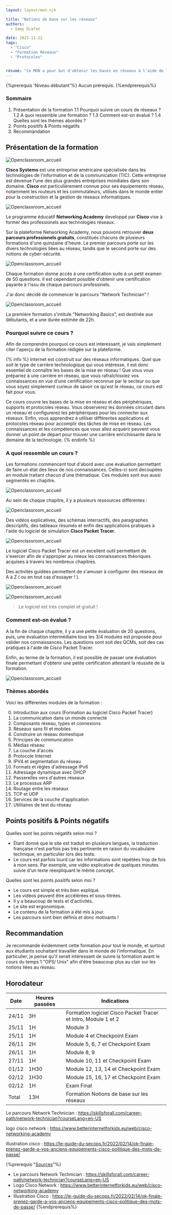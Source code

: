 ```yaml
---
layout: layout/mon.njk

title: "Notions de base sur les réseaux"
authors:
  - Samy Diafat

date: 2023-11-22
tags: 
  - "Cisco"
  - "Formation Réseaux"
  - "Protocoles"


résumé: "Ce MON a pour but d'obtenir les bases en réseaux à l'aide de l'une des formations développées par l'entreprise Cisco sur la plateforme Networking Academy. "
---
```

{%prerequis 'Niveau débutant'%} 
Aucun prérequis.
{%endprerequis%}

### Sommaire 
1. Présentation de la formation
1.1 Pourquoi suivre un cours de réseaux  ? 
1.2 A quoi ressemble une formation  ? 
1.3 Comment est-on évalué ?
1.4 Quelles sont les thèmes abordés ?
2. Points positifs & Points négatifs
3. Recommandation
  
## Présentation de la formation



![Openclassroom_accueil](./cisco.jpg)


**Cisco Systems** est une entreprise américaine spécialisée dans les technologies de l'information et de la communication (TIC).
Cette entreprise est devenue l'une des plus grandes entreprises mondiales dans son domaine.
**Cisco** est particulièrement connue pour ses équipements réseau, notamment les routeurs et les commutateurs, utilisés dans le monde entier pour la construction et la gestion de réseaux informatiques.


![Openclassroom_accueil](./cisconetwork.jpg)

Le programme éducatif **Networking Academy** developpé par **Cisco** vise à former des professionels aux technologies réseaux.

Sur la plateforme Networking Academy, nous pouvons retrouver **deux parcours professionels gratuits**, constitués chacuns de plusieurs formations d'une quinzaine d'heure. Le premier parcours porte sur les divers technologies liées au réseau, tandis que le second porte sur des notions de cyber-sécurité.



![Openclassroom_accueil](./careerpath.png)


Chaque formation donne accès à une certification suite à un petit examen de 50 questions. Il est cependant possible d'obtenir une certification payante à l'issu de chaque parcours professinels.

J'ai donc décidé de commencer le parcours "Network Technician" ! 

![Openclassroom_accueil](./networkpath.png)

La première formation s'intitule "Networking Basics", est destinée aux débutants, et a une durée estimée de 22h.

### Pourquoi suivre ce cours ? 


Afin de comprendre pourquoi ce cours est interessant, je vais simplement citer l'aperçu de la formation rédigée sur la plateforme.


{% info %}
Internet est construit sur des réseaux informatiques. Quel que soit le type de carrière technologique qui vous intéresse, il est donc essentiel de connaître les bases de la mise en réseau ! Que vous vous prépariez à une carrière en réseau, que vous rafraîchissiez vos connaissances en vue d'une certification reconnue par le secteur ou que vous soyez simplement curieux de savoir ce qu'est le réseau, ce cours est fait pour vous.

Ce cours couvre les bases de la mise en réseau et des périphériques, supports et protocoles réseau. Vous observerez les données circulant dans un réseau et configurerez les périphériques pour les connecter aux réseaux. Enfin, vous apprendrez à utiliser différentes applications et protocoles réseau pour accomplir des tâches de mise en réseau. Les connaissances et les compétences que vous allez acquérir peuvent vous donner un point de départ pour trouver une carrière enrichissante dans le domaine de la technologie.
{% endinfo %}




### A quoi ressemble un cours ? 



Les formations commencent tout d'abord avec une évaluation permettant de faire un état des lieux de nos connaissances.
Celles-ci sont  decoupées en module traitant chacun d'une thématique.
 Ces modules sont eux aussi segmentés en chapitre.

 ![Openclassroom_accueil](./exemplemodule1.png)
 
 Au sein de chaque chapitre, il y a plusieurs ressources différentes : 

 ![Openclassroom_accueil](./exemplechapitre.png)

Des vidéos explicatives, des schémas interractifs, des paragraphes descriptifs, des tableaux résumés et enfin des applications pratiques à l'aide du logiciel de simulation **Cisco Packet Tracer**.

 ![Openclassroom_accueil](./logociscopacket.png)



Le logiciel Cisco Packet Tracer est un excellent outil permettant de s'exercer afin de s'appropier au mieux les connaissances théoriques acquises à travers les nombreux chapitres.

Des activités guidées permettent de s'amuser à configurer des réseaux de A à Z ( ou en tout cas d'essayer ! ).

 ![Openclassroom_accueil](./packetracer1.png)


 ![Openclassroom_accueil](./packetracer2.png)

>Le logiciel est très complet et gratuit ! 
### Comment est-on évalué ?


A la fin de chaque chapitre, il y a une petite évaluation de 20 questions, puis, une évaluation intermédiaire tous les 3/4 modules est proposée pour valider nos connaissances. Les questions sont soit des QCMs, soit des cas pratiques à l'aide de Cisco Packet Tracer.

Enfin, au terme de la formation, il est possible de passer une évaluation finale permettant d'obtenir une petite certification attestant la réussite de la formation.

![Openclassroom_accueil](./certif.png)

### Thèmes abordés

Voici les différentes modules de la formation :

0. Introduction aux cours (Formation au logiciel Cisco Packet Tracer)
1. La communication dans un monde connecté
2. Composants réseau, types et connexions
3. Réseaux sans fil et mobiles
4. Construire un réseau domestique
5. Principes de communication
6. Médias réseau
7. La couche d'accès
8. Protocole Internet
9. IPV4 et segmentation du réseau
10. Formats et règles d'adressage IPv6
11. Adressage dynamique avec DHCP
12. Passerelles vers d'autres réseaux
13. Le processus ARP
14. Routage entre les réseaux
15. TCP et UDP
16. Services de la couche d'application
17. Utilitaires de test du réseau

## Points positifs & Points négatifs

Quelles sont les points négatifs selon moi ?

- Étant donné que le site est traduit en plusieurs langues, la traduction française n'est parfois pas très pertinente en raison du vocabulaire technique, en particulier lors des tests. 
- Le cours est parfois lourd car les informations sont répétées trop de fois à mon sens. Par exemple, une vidéo explicative de quelques minutes suivie d'un texte réexpliquant le même concept.

Quelles sont les points positifs selon moi ?

- Le cours est simple et très bien expliqué.
- Les vidéos peuvent être accélérées et sous-titrées.
- Il y a beaucoup de tests et d'activités.
- Le site est ergonomique.
- Le contenu de la formation a été mis à jour. 
- Les parcours sont bien définis et donc  motivants !









##  Recommandation

Je recommande évidemment cette formation pour tout le monde, et surtout aux étudiants souhaitant travailler dans le monde de l'informatique.
En particulier, je pense qu'il serait intéressant de suivre la formation avant le cours du temps 1 "OPS/ Unix" afin d'être beaucoup plus au clair sur les notions liées au réseau. 



## Horodateur
| Date | Heures passées | Indications | 
| -------- | -------- |-------- |
| 24/11 | 3H  | Formation logiciel Cisco Packet Tracer et Intro, Module 1 et 2|
| 25/11 | 1H  | Module 3|
| 25/11 | 1H  | Module 4 et Checkpoint Exam|
| 26/11 | 2H  | Module 5, 6, 7 et Checkpoint Exam|
| 26/11 | 1H  | Module 8, 9|
| 27/11 | 1H  | Module 10, 11 et Checkpoint Exam|
| 01/12 | 1H30  | Module 12, 13, 14 et Checkpoint Exam|
| 02/12 | 1H30  | Module 15, 16, 17 et Checkpoint Exam|
| 02/12 | 1H  | Exam Final|
| Total | 13H  | Formation Notions de base sur les réseaux|


Le parcours Network Technician : https://skillsforall.com/career-path/network-technician?courseLang=en-US

logo cisco network : https://www.betterinternetforkids.eu/web/cisco-networking-academy

illustration cisco : https://le-guide-du-secops.fr/2022/02/14/ok-finale-prenez-garde-a-vos-anciens-equipements-cisco-politique-des-mots-de-passe/


{%prerequis "<u>Sources</u>"%} 
- Le parcours Network Technician : https://skillsforall.com/career-path/network-technician?courseLang=en-US
- Logo Cisco Network : https://www.betterinternetforkids.eu/web/cisco-networking-academy
- Illustration Cisco : https://le-guide-du-secops.fr/2022/02/14/ok-finale-prenez-garde-a-vos-anciens-equipements-cisco-politique-des-mots-de-passe/
{%endprerequis%} 
